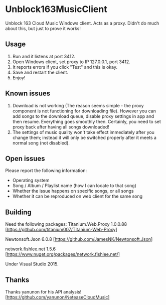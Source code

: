 # Unblock163MusicClient
Unblock 163 Cloud Music Windows client.
Acts as a proxy.
Didn't do much about this, but just to prove it works!

## Usage
1. Run and it listens at port 3412.
2. Open Windows client, set proxy to IP 127.0.0.1, port 3412.
3. It reports errors if you click "Test" and this is okay.
4. Save and restart the client.
5. Enjoy!

## Known issues
1. Download is not working (The reason seems simple - the proxy component is not functioning for downloading file). However you can add songs to the download queue, disable proxy settings in app and then resume. Everything goes smoothly then. Certainly, you need to set proxy back after having all songs downloaded!
2. The settings of music quality won't take effect immediately after you change them; instead it will only be switched properly after it meets a normal song (not disabled).

## Open issues
Please report the following information:
* Operating system
* Song / Album / Playlist name (how I can locate to that song)
* Whether the issue happens on specific songs, or all songs
* Whether it can be reproduced on web client for the same song

## Building
Need the following packages:
Titanium.Web.Proxy 1.0.0.88 [https://github.com/titanium007/Titanium-Web-Proxy]

Newtonsoft.Json 6.0.8 [https://github.com/JamesNK/Newtonsoft.Json]

network.fishlee.net 1.5.6 [https://www.nuget.org/packages/network.fishlee.net/]

Under Visual Studio 2015.

## Thanks
Thanks yanunon for his API analysis! [https://github.com/yanunon/NeteaseCloudMusic]
